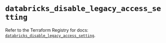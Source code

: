 # `databricks_disable_legacy_access_setting`

Refer to the Terraform Registry for docs: [`databricks_disable_legacy_access_setting`](https://registry.terraform.io/providers/databricks/databricks/1.73.0/docs/resources/disable_legacy_access_setting).
